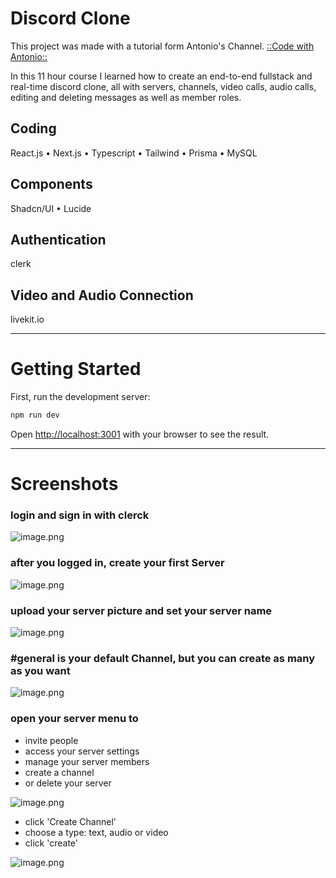 # Discord Clone

This project was made with a tutorial form Antonio's Channel. [::Code with Antonio::](https://www.youtube.com/watch?si=gv6zrY6AfP-chhqP&v=ZbX4Ok9YX94&feature=youtu.be)

In this 11 hour course I learned how to create an end-to-end fullstack and real-time discord clone, all with servers, channels, video calls, audio calls, editing and deleting messages as well as member roles.

## Coding

React.js • Next.js • Typescript • Tailwind • Prisma • MySQL

## Components

Shadcn/UI • Lucide

## Authentication

clerk

## Video and Audio Connection

livekit.io

---

# Getting Started

First, run the development server:

```bash
npm run dev
```

Open [http://localhost:3001](http://localhost:3001) with your browser to see the result.

---

# Screenshots

### login and sign in with clerck

![image.png](https://res.craft.do/user/full/2a94c98e-cd47-d60f-7a1c-d742c8bd4fd9/doc/fcb83fe0-12c7-fb79-03ad-b69d7e289101/267eb858-5ec0-49eb-82c5-b735f75d5f5c)

### after you logged in, create your first Server

![image.png](https://res.craft.do/user/full/2a94c98e-cd47-d60f-7a1c-d742c8bd4fd9/doc/fcb83fe0-12c7-fb79-03ad-b69d7e289101/da6f0ce9-127e-4302-84bf-6d3f5d8861c9)

### upload your server picture and set your server name

![image.png](https://res.craft.do/user/full/2a94c98e-cd47-d60f-7a1c-d742c8bd4fd9/doc/fcb83fe0-12c7-fb79-03ad-b69d7e289101/5fa6b815-25ed-4130-b25f-92a0032dbb2f)

### \#general is your default Channel, but you can create as many as you want

![image.png](https://res.craft.do/user/full/2a94c98e-cd47-d60f-7a1c-d742c8bd4fd9/doc/fcb83fe0-12c7-fb79-03ad-b69d7e289101/01210a54-5c19-4495-89be-b68d563a12d6)

### open your server menu to

- invite people
- access your server settings
- manage your server members
- create a channel
- or delete your server

![image.png](https://res.craft.do/user/full/2a94c98e-cd47-d60f-7a1c-d742c8bd4fd9/doc/fcb83fe0-12c7-fb79-03ad-b69d7e289101/f9e892c3-addd-4abb-a9e7-ca2a3443e4ac)

- click 'Create Channel'
- choose a type: text, audio or video
- click 'create'

![image.png](https://res.craft.do/user/full/2a94c98e-cd47-d60f-7a1c-d742c8bd4fd9/doc/fcb83fe0-12c7-fb79-03ad-b69d7e289101/053735ad-16ca-4852-a4d8-d62d654ec7fa)
